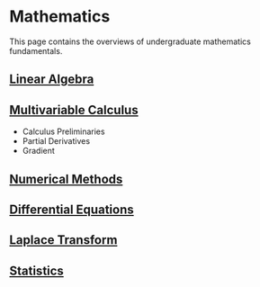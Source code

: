 # Mathematics

This page contains the overviews of undergraduate mathematics fundamentals.

## [Linear Algebra](linear_algebra.html)

## [Multivariable Calculus](multivariable_calculus.html)

- Calculus Preliminaries
- Partial Derivatives
- Gradient

## [Numerical Methods](numerical_methods.html)

## [Differential Equations](differential_equations.html)

## [Laplace Transform](laplace.html)

## [Statistics](statistics.html)
